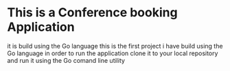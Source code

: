# This is a Conference booking Application
it is build using the Go language 
this is the first project i have build using the Go language
in order to run the application clone it to your local repository and run it using the Go comand line utility
